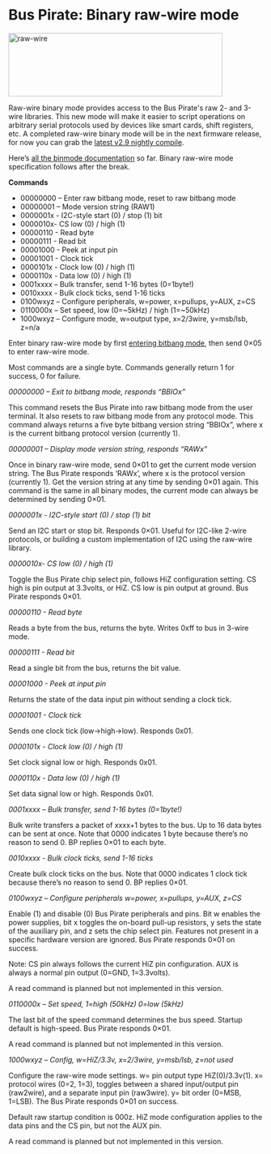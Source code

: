 <h1>Bus Pirate: Binary raw-wire mode</h1>

<p><img src='http://wherelabs.files.wordpress.com/2009/10/raw-wire.png?w=423&#038;h=125' alt='raw-wire' height='125' width='423' title='raw-wire' /></p>
<p>Raw-wire binary mode provides access to the Bus Pirate's raw 2- and 3-wire libraries. This new mode will make it easier to script operations on arbitrary serial protocols used by devices like smart cards, shift registers, etc. A completed raw-wire binary mode will be in the next firmware release, for now you can grab the <a href='http://code.google.com/p/the-bus-pirate/source/browse/#svn/trunk/firmware/v2-nightly'>latest v2.9 nightly compile</a>.</p>
<p>Here’s <a href='http://dangerousprototypes.com/category/binmode/'>all the binmode documentation</a> so far. Binary raw-wire mode specification follows after the break.</p>
<p><span></span></p>

<p><strong>Commands</strong></p>
<ul>
<li>00000000 – Enter raw bitbang mode, reset to raw bitbang mode</li>
<li>00000001 – Mode version string (RAW1)</li>
<li>0000001x - I2C-style start (0) / stop (1) bit</li>
<li> 0000010x- CS low (0) / high (1)</li>
<li> 00000110 - Read byte</li>

<li> 00000111 - Read bit</li>
<li> 00001000 - Peek at input pin</li>
<li> 00001001 - Clock tick</li>
<li> 0000101x - Clock low (0) / high (1)</li>

<li> 0000110x - Data low (0) / high (1)</li>
<li> 0001xxxx – Bulk transfer, send 1-16 bytes (0=1byte!)</li>
<li> 0010xxxx - Bulk clock ticks, send 1-16 ticks</li>
<li> 0100wxyz – Configure peripherals, w=power, x=pullups, y=AUX, z=CS</li>
<li> 0110000x – Set speed, low (0=~5kHz) / high (1=~50kHz)</li>

<li> 1000wxyz – Configure mode, w=output type, x=2/3wire, y=msb/lsb, z=n/a</li>
</ul>
<p>Enter binary  raw-wire mode by first <a href='http://dangerousprototypes.com/2009/10/09/bus-pirate-raw-bitbang-mode/'>entering bitbang mode</a>, then send 0×05 to enter raw-wire mode.</p>
<p>Most commands are a single byte. Commands generally return 1 for success, 0 for failure.</p>
<p><em>00000000 – Exit to bitbang mode, responds “BBIOx”</em></p>
<p>This command resets the Bus Pirate into raw bitbang mode from the user terminal. It also resets to raw bitbang mode from any protocol mode. This command always returns a five byte bitbang version string “BBIOx”, where x is the current bitbang protocol version (currently 1).</p>
<p><em>00000001 – Display mode version string, responds “RAWx”</em></p>
<p>Once in binary raw-wire mode, send 0×01 to get the current mode version string. The Bus Pirate responds ‘RAWx’, where x is the protocol version (currently 1). Get the version string at any time by sending 0×01 again. This command is the same in all binary modes, the current mode can always be determined by sending 0×01.</p>

<p><em>0000001x - I2C-style start (0) / stop (1) bit</em></p>
<p>Send an I2C start or stop bit. Responds 0×01. Useful for I2C-like 2-wire protocols, or building a custom implementation of I2C using the raw-wire library.</p>
<p><em>0000010x- CS low (0) / high (1)</em></p>
<p>Toggle the Bus Pirate chip select pin, follows HiZ configuration setting. CS high is pin output at  3.3volts, or HiZ. CS low is pin output at  ground. Bus Pirate responds 0×01.</p>
<p><em>00000110 - Read byte</em></p>
<p>Reads a byte from the  bus, returns the byte. Writes 0xff to bus in 3-wire mode.</p>
<p><em>00000111 - Read bit</em></p>

<p>Read a single bit from the bus, returns the bit value.</p>
<p><em>00001000 - Peek at input pin</em></p>
<p>Returns the state of the data input pin without sending a clock tick.</p>
<p><em>00001001 - Clock tick</em></p>
<p>Sends one clock tick (low->high->low). Responds 0x01.</p>

<p><em>0000101x - Clock low (0) / high (1)</em></p>
<p>Set clock signal low or high. Responds 0x01.</p>
<p><em>0000110x - Data low (0) / high (1)</em></p>
<p>Set data signal low or high. Responds 0x01.</p>
<p><em>0001xxxx – Bulk transfer, send 1-16 bytes (0=1byte!)</em></p>
<p>Bulk write transfers a packet of xxxx+1 bytes to the bus. Up to 16 data bytes can be sent at once. Note that 0000 indicates 1 byte because there’s no reason to send 0. BP replies 0×01 to each byte.</p>

<p><em>0010xxxx - Bulk clock ticks, send 1-16 ticks</em></p>
<p>Create bulk clock ticks on the bus. Note that 0000 indicates 1 clock tick because there’s no reason to send 0. BP replies 0×01.</p>
<p><em>0100wxyz – Configure peripherals w=power, x=pullups, y=AUX, z=CS</em></p>
<p>Enable (1) and disable (0) Bus Pirate peripherals and pins. Bit w enables the power supplies, bit x toggles the on-board pull-up resistors, y sets the state of the auxiliary pin, and z sets the chip select pin. Features not present in a specific hardware version are ignored. Bus Pirate responds 0×01 on success.</p>
<p>Note: CS pin always follows the current HiZ pin configuration. AUX is always a normal pin output (0=GND, 1=3.3volts).</p>
<p>A read command is planned but not implemented in this version.</p>
<p><em>0110000x – Set speed, 1=high (50kHz) 0=low (5kHz)</em></p>
<p>The last bit of the speed command determines the bus speed. Startup default is high-speed. Bus Pirate responds 0×01.</p>

<p>A read command is planned but not implemented in this version.</p>
<p><em>1000wxyz – Config, <em>w=HiZ/3.3v</em>, x=2/3wire, y=msb/lsb, z=not used<br />
</em></p>
<p>Configure the raw-wire mode settings. w= pin output type HiZ(0)/3.3v(1). x= protocol wires (0=2, 1=3), toggles between a shared input/output pin (raw2wire), and a separate input pin (raw3wire). y= bit order (0=MSB, 1=LSB). The Bus Pirate responds 0×01 on success.</p>
<p>Default raw startup condition is 000z. HiZ mode configuration applies to the data pins and the CS pin, but not the AUX pin.</p>
<p>A read command is planned but not implemented in this version.</p>